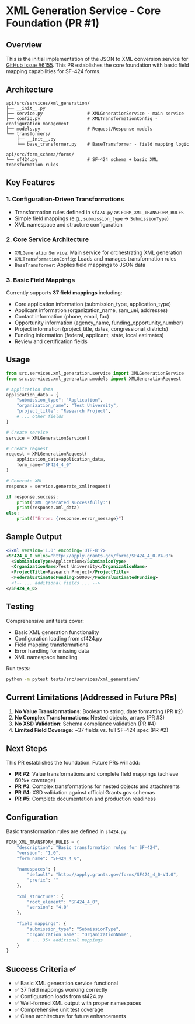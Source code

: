 # XML Generation Service - Core Foundation (PR #1)

## Overview

This is the initial implementation of the JSON to XML conversion service for [GitHub issue #6155](https://github.com/HHS/simpler-grants-gov/issues/6155). This PR establishes the core foundation with basic field mapping capabilities for SF-424 forms.

## Architecture

```
api/src/services/xml_generation/
├── __init__.py
├── service.py                 # XMLGenerationService - main service
├── config.py                  # XMLTransformationConfig - configuration management
├── models.py                  # Request/Response models
└── transformers/
    ├── __init__.py
    └── base_transformer.py    # BaseTransformer - field mapping logic

api/src/form_schema/forms/
└── sf424.py                   # SF-424 schema + basic XML transformation rules
```

## Key Features

### 1. Configuration-Driven Transformations
- Transformation rules defined in `sf424.py` as `FORM_XML_TRANSFORM_RULES`
- Simple field mappings (e.g., `submission_type` → `SubmissionType`)
- XML namespace and structure configuration

### 2. Core Service Architecture
- `XMLGenerationService`: Main service for orchestrating XML generation
- `XMLTransformationConfig`: Loads and manages transformation rules
- `BaseTransformer`: Applies field mappings to JSON data

### 3. Basic Field Mappings
Currently supports **37 field mappings** including:
- Core application information (submission_type, application_type)
- Applicant information (organization_name, sam_uei, addresses)
- Contact information (phone, email, fax)
- Opportunity information (agency_name, funding_opportunity_number)
- Project information (project_title, dates, congressional_districts)
- Funding information (federal, applicant, state, local estimates)
- Review and certification fields

## Usage

```python
from src.services.xml_generation.service import XMLGenerationService
from src.services.xml_generation.models import XMLGenerationRequest

# Application data
application_data = {
    "submission_type": "Application",
    "organization_name": "Test University", 
    "project_title": "Research Project",
    # ... other fields
}

# Create service
service = XMLGenerationService()

# Create request
request = XMLGenerationRequest(
    application_data=application_data,
    form_name="SF424_4_0"
)

# Generate XML
response = service.generate_xml(request)

if response.success:
    print("XML generated successfully:")
    print(response.xml_data)
else:
    print(f"Error: {response.error_message}")
```

## Sample Output

```xml
<?xml version='1.0' encoding='UTF-8'?>
<SF424_4_0 xmlns="http://apply.grants.gov/forms/SF424_4_0-V4.0">
  <SubmissionType>Application</SubmissionType>
  <OrganizationName>Test University</OrganizationName>
  <ProjectTitle>Research Project</ProjectTitle>
  <FederalEstimatedFunding>50000</FederalEstimatedFunding>
  <!-- ... additional fields ... -->
</SF424_4_0>
```

## Testing

Comprehensive unit tests cover:
- Basic XML generation functionality
- Configuration loading from sf424.py
- Field mapping transformations
- Error handling for missing data
- XML namespace handling

Run tests:
```bash
python -m pytest tests/src/services/xml_generation/
```

## Current Limitations (Addressed in Future PRs)

1. **No Value Transformations**: Boolean to string, date formatting (PR #2)
2. **No Complex Transformations**: Nested objects, arrays (PR #3)
3. **No XSD Validation**: Schema compliance validation (PR #4)
4. **Limited Field Coverage**: ~37 fields vs. full SF-424 spec (PR #2)

## Next Steps

This PR establishes the foundation. Future PRs will add:
- **PR #2**: Value transformations and complete field mappings (achieve 60%+ coverage)
- **PR #3**: Complex transformations for nested objects and attachments
- **PR #4**: XSD validation against official Grants.gov schemas
- **PR #5**: Complete documentation and production readiness

## Configuration

Basic transformation rules are defined in `sf424.py`:

```python
FORM_XML_TRANSFORM_RULES = {
    "description": "Basic transformation rules for SF-424",
    "version": "1.0",
    "form_name": "SF424_4_0",
    
    "namespaces": {
        "default": "http://apply.grants.gov/forms/SF424_4_0-V4.0",
        "prefix": ""
    },
    
    "xml_structure": {
        "root_element": "SF424_4_0",
        "version": "4.0"
    },
    
    "field_mappings": {
        "submission_type": "SubmissionType",
        "organization_name": "OrganizationName",
        # ... 35+ additional mappings
    }
}
```

## Success Criteria ✅

- ✅ Basic XML generation service functional
- ✅ 37 field mappings working correctly
- ✅ Configuration loads from sf424.py
- ✅ Well-formed XML output with proper namespaces
- ✅ Comprehensive unit test coverage
- ✅ Clean architecture for future enhancements
